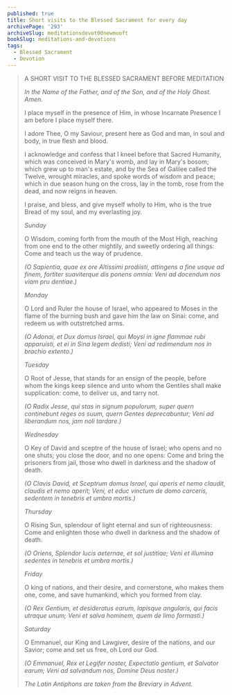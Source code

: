```yaml
---
published: true
title: Short visits to the Blessed Sacrament for every day
archivePage: '293'
archiveSlug: meditationsdevot00newmuoft
bookSlug: meditations-and-devotions
tags:
  - Blessed Sacrament
  - Devotion
---
```


> A SHORT VISIT TO THE BLESSED SACRAMENT BEFORE MEDITATION
> 
> *In the Name of the Father, and of the Son, and of the Holy Ghost. Amen.*
> 
> I place myself in the presence of Him, in whose Incarnate Presence I am before I place myself there.
> 
> I adore Thee, O my Saviour, present here as God and man, in soul and body, in true flesh and blood.
> 
> I acknowledge and confess that I kneel before that Sacred Humanity, which was conceived in Mary's womb, and lay in Mary's bosom; which grew up to man's estate, and by the Sea of Galilee called the Twelve, wrought miracles, and spoke words of wisdom and peace; which in due season hung on the cross, lay in the tomb, rose from the dead, and now reigns in heaven.
> 
> I praise, and bless, and give myself wholly to Him, who is the true Bread of my soul, and my everlasting joy.
> 
> *Sunday*
>
> O Wisdom, coming forth from the mouth of the Most High, reaching from one end to the other mightily, and sweetly ordering all things: Come and teach us the way of prudence.
> 
> *(O Sapientia, quae ex ore Altissimi prodiisti, attingens a fine usque ad finem, fortiter suaviterque dis ponens omnia: Veni ad docendum nos viam pru dentiae.)*
> 
> *Monday*
>
> O Lord and Ruler the house of Israel, who appeared to Moses in the flame of the burning bush and gave him the law on Sinai: come, and redeem us with outstretched arms.
> 
> *(O Adonai, et Dux domus Israel, qui Moysi in igne flammae rubi apparuisti, et ei in Sina legem dedisti; Veni ad redimendum nos in brachio extento.)*
> 
> *Tuesday*
>
> O Root of Jesse, that stands for an ensign of the people, before whom the kings keep silence and unto whom the Gentiles shall make supplication: come, to deliver us, and tarry not.
> 
> *(O Radix Jesse, qui stas in signum populorum, super quern continebunt reges os suum, quern Gentes deprecabuntur; Veni ad liberandum nos, jam noli tardare.)*
> 
> *Wednesday*
>
> O Key of David and sceptre of the house of Israel; who opens and no one shuts; you close the door, and no one opens: Come and bring the prisoners from jail, those who dwell in darkness and the shadow of death.
> 
> *(O Clavis David, et Sceptrum domus Israel, qui aperis et nemo claudit, claudis et nemo aperit; Veni, et educ vinctum de domo carceris, sedentem in tenebris et umbra mortis.)*
> 
> *Thursday*
>
> O Rising Sun, splendour of light eternal and sun of righteousness: Come and enlighten those who dwell in darkness and the shadow of death.
> 
> *(O Oriens, Splendor lucis aeternae, et sol justitiae; Veni et illumina sedentes in tenebris et umbra mortis.)*
> 
> *Friday*
>
> O king of nations, and their desire, and cornerstone, who makes them one, come, and save humankind, which you formed from clay.
> 
> *(O Rex Gentium, et desideratus earum, lapisque angularis, qui facis utraque unum; Veni et salva hominem, quem de limo formasti.)*
> 
> *Saturday*
> 
> O Emmanuel, our King and Lawgiver, desire of the nations, and our Savior; come and set us free, oh Lord our God.
> 
> *(O Emmanuel, Rex et Legifer noster, Expectatio gentium, et Salvator earum; Veni ad salvandum nos, Domine Deus noster.)*
> 
> *The Latin Antiphons are taken from the Breviary in Advent.*
